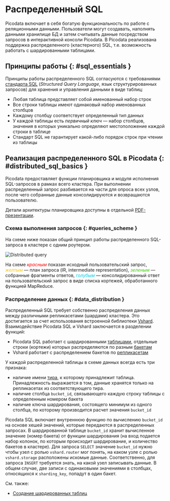 # Распределенный SQL

Picodata включает в себя богатую функциональность по работе с
реляционными данными. Пользователи могут создавать, наполнять данными
хранилище БД и затем считывать данные посредством запросов в
интерактивной консоли Picodata. В Picodata реализована поддержка
распределенного (кластерного) SQL, т.е. возможность работать с
шардированными таблицами.

## Принципы работы {: #sql_essentials }

Принципы работы распределенного SQL согласуются с требованиями
[стандарта SQL](../reference/ansi_sql.md) (_Structured Query Language_,
язык структурированных запросов) для хранения и управления данными в
виде таблиц:

* Любая таблица представляет собой именованный набор строк
* Все строки таблицы имеют одинаковый набор именованных столбцов
* Каждому столбцу соответствует определенный тип данных
* У каждой таблицы есть _первичный ключ_ — набор столбцов, значения в
  которых уникально определяют местоположение каждой строки в таблице
* Стандарт SQL не гарантирует какой-либо порядок строк при чтении из
  таблицы

## Реализация распределенного SQL в Picodata {: #distributed_sql_basics }

Picodata предоставляет функции планировщика и модуля исполнения
SQL-запросов в рамках всего кластера. При выполнении распределенный
запрос разбивается на части для опроса всех узлов, после чего собранные
данные консолидируются и возвращаются пользователю.

Детали архитектуры планировщика доступны в отдельной
[PDF-презентации](https://git.picodata.io/core/sbroad/-/blob/main/doc/design/sbroad.pdf).

### Схема выполнения запросов {: #queries_scheme }

На схеме ниже показан общий принцип работы распределенного SQL-запроса в
кластере с одним роутером.

![Distributed query](../images/picosql.svg "general distributed query
flow")

На схеме <span style="color:#ff0000ff">_красным_</span> показан исходный
пользовательский запрос, <span style="color:#fcc501ff">_желтым_</span> —
план запроса (IR, intermediate representation), <span
style="color:#39cb00ff">_зеленым_</span> — собранные фрагменты ответов,
<span style="color:#00c8e5ff">_голубым_</span> — консолидированный ответ
на пользовательский запрос в виде списка кортежей, обработанного
функцией MapReduce.

### Распределение данных {: #data_distribution }

Распределенный SQL требует собственно распределения данных между
различными репликасетами (шардами) кластера. Это достигается за счет
использования встроенной библиотеки
[Vshard](../overview/glossary.md#vshard). Взаимодействие Picodata SQL и
Vshard заключается в разделении функций:

- Picodata SQL работает с шардированными
  [таблицами](../overview/glossary.md#table), отдельные строки (кортежи)
  которых распределяются по разным
  [бакетам](../overview/glossary.md#bucket)
- Vshard работает с распределением бакетов по
  [репликасетам](../overview/glossary.md#replicaset)

У каждой распределенной таблицы в схеме данных всегда есть три признака:

- наличие имени [тира](../tutorial/deploy.md#multi_tier_cluster),
к которому принадлежит таблица. Принадлежность выражается в том, данные
хранятся только на репликасетах из соответствующего тира.
- наличие столбца `bucket_id`, связывающего каждую строку таблицы с
  определенным номером бакета
- наличие ключа шардирования, состоящего минимум из одного столбца, по
  которому производится расчет значения `bucket_id`

Picodata SQL включает внутреннюю функцию по вычислению `bucket_id` на
основе хешей значений, которые передаются в распределенных запросах. В
шардированной таблице `bucket_id` хранит вычисленное значение (номер
бакета) от функции шардирования (на вход подается набор колонок, по
которым происходит шардирование, и количество бакетов в кластере). Для
запроса `SELECT` значение `bucket_id` нужно чтобы узел с ролью
`vshard.router` мог понять, на каком узле с ролью `vshard.storage`
расположены искомые данные. Соответственно, для запроса `INSERT`
требуется знать, на какой узел записывать данные. В общем случае, две
записи с одинаковыми значениями в столбцах, относящихся к
`sharding_key`, попадут в один бакет.

См. также:

- [Создание шардированных таблиц](../tutorial/sql_examples.md#creating_table)
